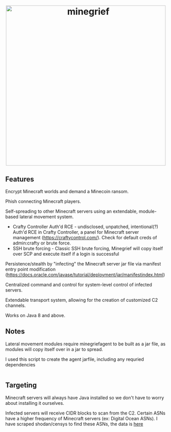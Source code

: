 <h1 align="center">
  <img src="https://github.com/user-attachments/assets/251374d0-b0d6-4808-91d7-9400f692101e" alt="minegrief" width="500px" height=auto>
  <br>
</h1>


## Features
Encrypt Minecraft worlds and demand a Minecoin ransom.

Phish connecting Minecraft players.

Self-spreading to other Minecraft servers using an extendable, module-based lateral movement system.
  - Crafty Controller Auth'd RCE - undisclosed, unpatched, intentional(?) Auth'd RCE in Crafty Controller, a panel for Minecraft server management (https://craftycontrol.com/). Check for default creds of admin:crafty or brute force.
  - SSH brute forcing - Classic SSH brute forcing, Minegrief will copy itself over SCP and execute itself if a login is successful

Persistence/stealth by "infecting" the Minecraft server jar file via manifest entry point modification (https://docs.oracle.com/javase/tutorial/deployment/jar/manifestindex.html)

Centralized command and control for system-level control of infected servers.

Extendable transport system, allowing for the creation of customized C2 channels.

Works on Java 8 and above.


## Notes
Lateral movement modules require minegriefagent to be built as a jar file, as modules will copy itself over in a jar to spread.

I used this script to create the agent jarfile, including any requried dependencies
```bash

```

## Targeting
Minecraft servers will always have Java installed so we don't have to worry about installing it ourselves.

Infected servers will receive CIDR blocks to scan from the C2. Certain ASNs have a higher frequency of Minecraft servers (ex: Digital Ocean ASNs).  I have scraped shodan/censys to find these ASNs, the data is [here](top-asn.csv)
